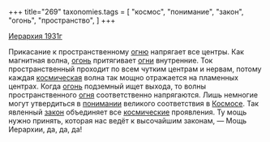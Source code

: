 +++
title="269"
taxonomies.tags = [
 "космос",
 "понимание",
 "закон",
 "огонь",
 "пространство",
]
+++

[Иерархия 1931г](/agni/1931)

Прикасание к пространственному [огню](/tags/[огонь](/tags/огонь)) напрягает все центры. Как магнитная волна, [огонь](/tags/огонь) притягивает [огни](/tags/огонь) внутренние. Ток пространственный проходит по всем чутким центрам и нервам, потому каждая [космическая](/tags/космос) волна так мощно отражается на пламенных центрах. Когда [огонь](/tags/огонь) подземный ищет выхода, то волны пространственного [огня](/tags/огонь) соответственно напрягаются. Лишь немногие могут утвердиться в [понимании](/tags/понимание) великого соответствия в [Космосе](/tags/космос). Так явленный [закон](/tags/закон) объединяет все [космические](/tags/космос) проявления. Ту мощь нужно принять, которая нас ведёт к высочайшим законам, — Мощь Иерархии, да, да, да!   

